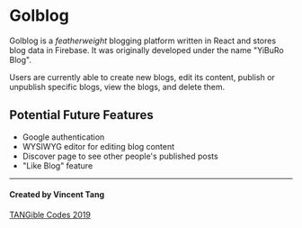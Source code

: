 # Golblog

Golblog is a *featherweight* blogging platform written in React and stores blog data in Firebase. It was originally developed under the name "YiBuRo Blog".

Users are currently able to create new blogs, edit its content, publish or unpublish specific blogs, view the blogs, and delete them.

## Potential Future Features
- Google authentication
- WYSIWYG editor for editing blog content
- Discover page to see other people's published posts
- "Like Blog" feature



* * *

#### Created by Vincent Tang
[TANGible Codes 2019](http://tangible.codes)
